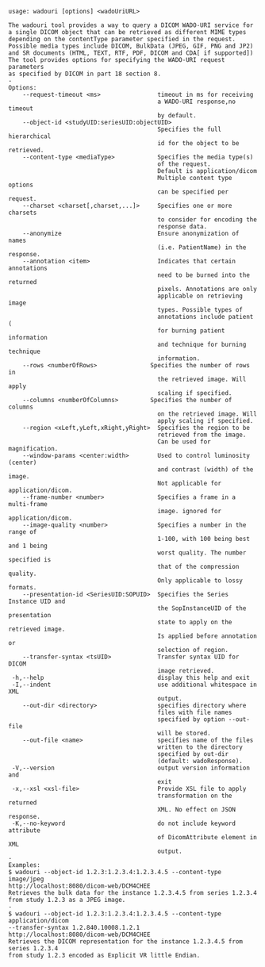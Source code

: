     usage: wadouri [options] <wadoUriURL>
    
    The wadouri tool provides a way to query a DICOM WADO-URI service for
    a single DICOM object that can be retrieved as different MIME types
    depending on the contentType parameter specified in the request.
    Possible media types include DICOM, BulkData (JPEG, GIF, PNG and JP2)
    and SR documents (HTML, TEXT, RTF, PDF, DICOM and CDA[ if supported])
    The tool provides options for specifying the WADO-URI request parameters
    as specified by DICOM in part 18 section 8.
    -
    Options:
        --request-timeout <ms>                timeout in ms for receiving
                                              a WADO-URI response,no timeout
                                              by default.
        --object-id <studyUID:seriesUID:objectUID>
                                              Specifies the full hierarchical 
                                              id for the object to be retrieved.
        --content-type <mediaType>            Specifies the media type(s) 
                                              of the request.
                                              Default is application/dicom
                                              Multiple content type options
                                              can be specified per request.
        --charset <charset[,charset,...]>     Specifies one or more charsets
                                              to consider for encoding the 
                                              response data.
        --anonymize                           Ensure anonymization of names
                                              (i.e. PatientName) in the response.
        --annotation <item>                   Indicates that certain annotations
                                              need to be burned into the returned
                                              pixels. Annotations are only 
                                              applicable on retrieving image
                                              types. Possible types of 
                                              annotations include patient (
                                              for burning patient information
                                              and technique for burning technique
                                              information.
        --rows <numberOfRows>               Specifies the number of rows in
                                              the retrieved image. Will apply
                                              scaling if specified.
        --columns <numberOfColumns>         Specifies the number of columns
                                              on the retrieved image. Will
                                              apply scaling if specified.
        --region <xLeft,yLeft,xRight,yRight>  Specifies the region to be
                                              retrieved from the image.
                                              Can be used for magnification.
        --window-params <center:width>        Used to control luminosity (center)
                                              and contrast (width) of the image.
                                              Not applicable for application/dicom.
        --frame-number <number>               Specifies a frame in a multi-frame
                                              image. ignored for application/dicom.
        --image-quality <number>              Specifies a number in the range of 
                                              1-100, with 100 being best and 1 being
                                              worst quality. The number specified is
                                              that of the compression quality.
                                              Only applicable to lossy formats.
        --presentation-id <SeriesUID:SOPUID>  Specifies the Series Instance UID and
                                              the SopInstanceUID of the presentation
                                              state to apply on the retrieved image.
                                              Is applied before annotation or
                                              selection of region.
        --transfer-syntax <tsUID>             Transfer syntax UID for DICOM
                                              image retrieved.
     -h,--help                                display this help and exit
     -I,--indent                              use additional whitespace in XML
                                              output.
        --out-dir <directory>                 specifies directory where
                                              files with file names
                                              specified by option --out-file
                                              will be stored.
        --out-file <name>                     specifies name of the files
                                              written to the directory 
                                              specified by out-dir
                                              (default: wadoResponse).
     -V,--version                             output version information and
                                              exit
     -x,--xsl <xsl-file>                      Provide XSL file to apply 
                                              transformation on the returned
                                              XML. No effect on JSON response.
     -K,--no-keyword                          do not include keyword attribute
                                              of DicomAttribute element in XML
                                              output.
    -
    Examples:
    $ wadouri --object-id 1.2.3:1.2.3.4:1.2.3.4.5 --content-type image/jpeg
    http://localhost:8080/dicom-web/DCM4CHEE
    Retrieves the bulk data for the instance 1.2.3.4.5 from series 1.2.3.4
    from study 1.2.3 as a JPEG image.
    -
    $ wadouri --object-id 1.2.3:1.2.3.4:1.2.3.4.5 --content-type application/dicom
    --transfer-syntax 1.2.840.10008.1.2.1
    http://localhost:8080/dicom-web/DCM4CHEE
    Retrieves the DICOM representation for the instance 1.2.3.4.5 from series 1.2.3.4
    from study 1.2.3 encoded as Explicit VR little Endian.